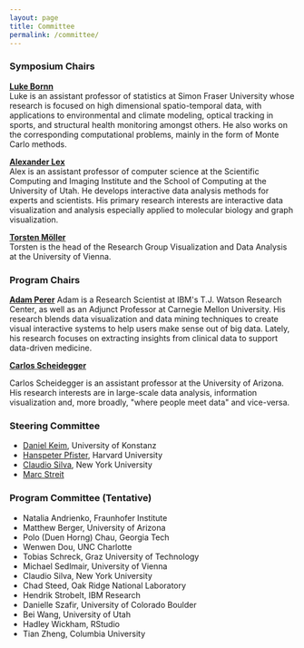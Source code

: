```yaml
---
layout: page
title: Committee
permalink: /committee/
---
```


### Symposium Chairs

**[Luke Bornn](http://www.lukebornn.com/)**   
Luke is an assistant professor of statistics at Simon Fraser University whose research is focused on high dimensional spatio-temporal data, with applications to environmental and climate modeling, optical tracking in sports, and structural health monitoring amongst others. He also works on the corresponding computational problems, mainly in the form of Monte Carlo methods.

**[Alexander Lex](http://alexander-lex.net)**  
Alex is an assistant professor of computer science at the Scientific Computing and Imaging Institute and the School of Computing at the University of Utah. He develops interactive data analysis methods for experts and scientists. His primary research interests are interactive data visualization and analysis especially applied to molecular biology and graph visualization.


**[Torsten Möller](https://cs.univie.ac.at/Torsten.Möller)**  
Torsten is the head of the Research Group Visualization and Data Analysis at the University of Vienna.

### Program Chairs

**[Adam Perer](http://perer.org)**
Adam is a Research Scientist at IBM's T.J. Watson Research Center, as well as an Adjunct Professor at Carnegie Mellon University. His research blends data visualization and data mining techniques to create visual interactive systems to help users make sense out of big data. Lately, his research focuses on extracting insights from clinical data to support data-driven medicine.

**[Carlos Scheidegger](https://cscheid.net)**

Carlos Scheidegger is an assistant professor at the University of Arizona. His research interests are in large-scale data analysis, information visualization and, more broadly, "where people meet data" and vice-versa.

### Steering Committee

- <a href="http://www.vis.uni-konstanz.de/mitglieder/keim/">Daniel Keim</a>, University of Konstanz
- <a href="http://www.seas.harvard.edu/directory/pfister">Hanspeter Pfister</a>, Harvard University
- <a href="http://vgc.poly.edu/~csilva/">Claudio Silva</a>, New York University
- [Marc Streit](http://marc-streit.com)


### Program Committee (Tentative)

- Natalia Andrienko, Fraunhofer Institute
- Matthew Berger, University of Arizona
- Polo (Duen Horng) Chau, Georgia Tech
- Wenwen Dou, UNC Charlotte
- Tobias Schreck,  Graz University of Technology
- Michael Sedlmair, University of Vienna
- Claudio Silva, New York University
- Chad Steed, Oak Ridge National Laboratory
- Hendrik Strobelt, IBM Research
- Danielle Szafir, University of Colorado Boulder
- Bei Wang, University of Utah
- Hadley Wickham, RStudio
- Tian Zheng, Columbia University
